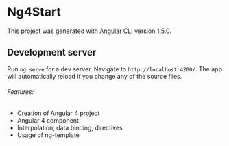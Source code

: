 # Ng4Start

This project was generated with [Angular CLI](https://github.com/angular/angular-cli) version 1.5.0.

## Development server

Run `ng serve` for a dev server. Navigate to `http://localhost:4200/`. The app will automatically reload if you change any of the source files.

###### Features:
- Creation of Angular 4 project 
- Angular 4 component
- Interpolation, data binding, directives
- Usage of ng-template



